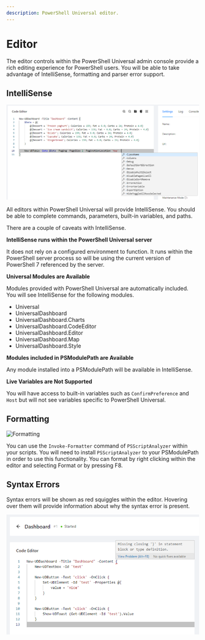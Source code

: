 ```yaml
---
description: PowerShell Universal editor.
---
```


# Editor

The editor controls within the PowerShell Universal admin console provide a rich editing experience for PowerShell users. You will be able to take advantage of IntelliSense, formatting and parser error support.&#x20;

## IntelliSense

![IntelliSense](<../.gitbook/assets/image (318).png>)

All editors within PowerShell Universal will provide IntelliSense. You should be able to complete commands, parameters, built-in variables, and paths.&#x20;

There are a couple of caveats with IntelliSense.&#x20;

**IntelliSense runs within the PowerShell Universal server**

It does not rely on a configured environment to function. It runs within the PowerShell server process so will be using the current version of PowerShell 7 referenced by the server.&#x20;

**Universal Modules are Available**

Modules provided with PowerShell Universal are automatically included. You will see IntelliSense for the following modules.&#x20;

* Universal
* UniversalDashboard
* UniversalDashboard.Charts
* UniversalDashboard.CodeEditor
* UniversalDashboard.Editor
* UniversalDashboard.Map
* UniversalDashboard.Style

**Modules included in PSModulePath are Available**

Any module installed into a PSModulePath will be available in IntelliSense.&#x20;

**Live Variables are Not Supported**

You will have access to built-in variables such as `ConfirmPreference` and `Host` but will not see variables specific to PowerShell Universal. &#x20;

## Formatting

![Formatting](https://blog.ironmansoftware.com/images/formatting.gif)

You can use the `Invoke-Formatter` command of `PSScriptAnalyzer` within your scripts. You will need to install `PSScriptAnalyzer` to your PSModulePath in order to use this functionality. You can format by right clicking within the editor and selecting Format or by pressing F8.&#x20;

## Syntax Errors

Syntax errors will be shown as red squiggles within the editor. Hovering over them will provide information about why the syntax error is present.&#x20;

![Syntax Errors](<../.gitbook/assets/image (317).png>)

